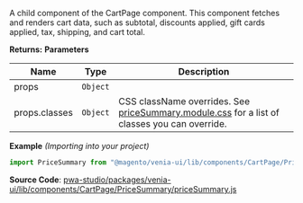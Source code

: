 
A child component of the CartPage component.
This component fetches and renders cart data, such as subtotal, discounts applied,
gift cards applied, tax, shipping, and cart total.

**Returns:**
**Parameters**

| Name | Type | Description |
| --- | --- | --- |
| props | `Object` |  |
| props.classes | `Object` | CSS className overrides. See [priceSummary.module.css](https://github.com/magento/pwa-studio/blob/develop/packages/venia-ui/lib/components/CartPage/PriceSummary/priceSummary.module.css) for a list of classes you can override. |

**Example** *(Importing into your project)*  

```js
import PriceSummary from "@magento/venia-ui/lib/components/CartPage/PriceSummary";
```

**Source Code**: [pwa-studio/packages/venia-ui/lib/components/CartPage/PriceSummary/priceSummary.js](https://github.com/magento/pwa-studio/blob/develop/packages/venia-ui/lib/components/CartPage/PriceSummary/priceSummary.js)

